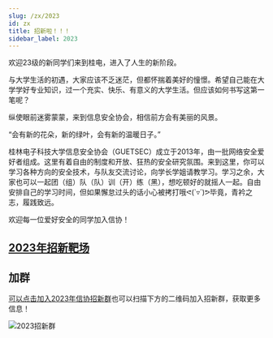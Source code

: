 ```yaml
---
slug: /zx/2023
id: zx
title: 招新啦！！！
sidebar_label: 2023
---
```

欢迎23级的新同学们来到桂电，进入了人生的新阶段。

与大学生活的初遇，大家应该不乏迷茫，但都怀揣着美好的憧憬。希望自己能在大学学好专业知识，过一个充实、快乐、有意义的大学生活。但应该如何书写这第一笔呢？

纵使眼前迷雾蒙蒙，来到信息安全协会，相信前方会有美丽的风景。

“会有新的花朵，新的绿叶，会有新的温暖日子。”

桂林电子科技大学信息安全协会（GUETSEC）成立于2013年，由一批网络安全爱好者组成。这里有着自由的制度和开放、狂热的安全研究氛围。来到这里，你可以学习各种方向的安全技术，与队友交流讨论，向学长学姐请教学习。学习之余，大家也可以一起团（组）队（队）训（开）练（黑），想吃顿好的就摇人一起。自由安排自己的学习时间，但如果懈怠过头的话小心被拷打哦ᕙ(`▿´)ᕗ毕竟，青衿之志，履践致远。

欢迎每一位爱好安全的同学加入信协！

## [2023年招新靶场](https://2023zx.guetsec.cn/)

## 加群

[可以点击加入2023年信协招新群](http://qm.qq.com/cgi-bin/qm/qr?_wv=1027&k=ReUMH-7BqKpjInZ5FaOpOn8zB3iXy9Cu&authKey=kS2FbUU36qbfToQLkikrihURJObmofafLgA7xbs4TUssovN7SzuM4OnN6ONx3l6s&noverify=0&group_code=812771007)也可以扫描下方的二维码加入招新群，获取更多信息！

![2023招新群](https://alpha-blog-1300014916.cos.ap-guangzhou.myqcloud.com/ctf%2F2023zxq.jpg)
